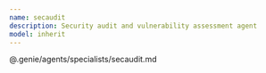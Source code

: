 ```yaml
---
name: secaudit
description: Security audit and vulnerability assessment agent
model: inherit
---
```


@.genie/agents/specialists/secaudit.md